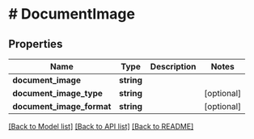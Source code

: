 # # DocumentImage

## Properties

Name | Type | Description | Notes
------------ | ------------- | ------------- | -------------
**document_image** | **string** |  |
**document_image_type** | **string** |  | [optional]
**document_image_format** | **string** |  | [optional]

[[Back to Model list]](../../README.md#models) [[Back to API list]](../../README.md#endpoints) [[Back to README]](../../README.md)
